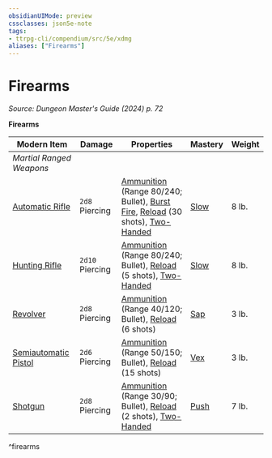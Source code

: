 ```yaml
---
obsidianUIMode: preview
cssclasses: json5e-note
tags:
- ttrpg-cli/compendium/src/5e/xdmg
aliases: ["Firearms"]
---
```

# Firearms
*Source: Dungeon Master's Guide (2024) p. 72* 

**Firearms**

| Modern Item | Damage | Properties | Mastery | Weight |
|-------------|--------|------------|---------|--------|
| *Martial Ranged Weapons* |
| [Automatic Rifle](3-Mechanics/CLI/items/automatic-rifle-xdmg.md) | `2d8` Piercing | [Ammunition](3-Mechanics/CLI/rules/item-properties.md#Ammunition) (Range 80/240; Bullet), [Burst Fire](3-Mechanics/CLI/rules/item-properties.md#Burst%20Fire), [Reload](3-Mechanics/CLI/rules/item-properties.md#Reload) (30 shots), [Two-Handed](3-Mechanics/CLI/rules/item-properties.md#Two-Handed) | [Slow](3-Mechanics/CLI/rules/item-mastery.md#Slow) | 8 lb. |
| [Hunting Rifle](3-Mechanics/CLI/items/hunting-rifle-xdmg.md) | `2d10` Piercing | [Ammunition](3-Mechanics/CLI/rules/item-properties.md#Ammunition) (Range 80/240; Bullet), [Reload](3-Mechanics/CLI/rules/item-properties.md#Reload) (5 shots), [Two-Handed](3-Mechanics/CLI/rules/item-properties.md#Two-Handed) | [Slow](3-Mechanics/CLI/rules/item-mastery.md#Slow) | 8 lb. |
| [Revolver](3-Mechanics/CLI/items/revolver-xdmg.md) | `2d8` Piercing | [Ammunition](3-Mechanics/CLI/rules/item-properties.md#Ammunition) (Range 40/120; Bullet), [Reload](3-Mechanics/CLI/rules/item-properties.md#Reload) (6 shots) | [Sap](3-Mechanics/CLI/rules/item-mastery.md#Sap) | 3 lb. |
| [Semiautomatic Pistol](3-Mechanics/CLI/items/semiautomatic-pistol-xdmg.md) | `2d6` Piercing | [Ammunition](3-Mechanics/CLI/rules/item-properties.md#Ammunition) (Range 50/150; Bullet), [Reload](3-Mechanics/CLI/rules/item-properties.md#Reload) (15 shots) | [Vex](3-Mechanics/CLI/rules/item-mastery.md#Vex) | 3 lb. |
| [Shotgun](3-Mechanics/CLI/items/shotgun-xdmg.md) | `2d8` Piercing | [Ammunition](3-Mechanics/CLI/rules/item-properties.md#Ammunition) (Range 30/90; Bullet), [Reload](3-Mechanics/CLI/rules/item-properties.md#Reload) (2 shots), [Two-Handed](3-Mechanics/CLI/rules/item-properties.md#Two-Handed) | [Push](3-Mechanics/CLI/rules/item-mastery.md#Push) | 7 lb. |
^firearms
